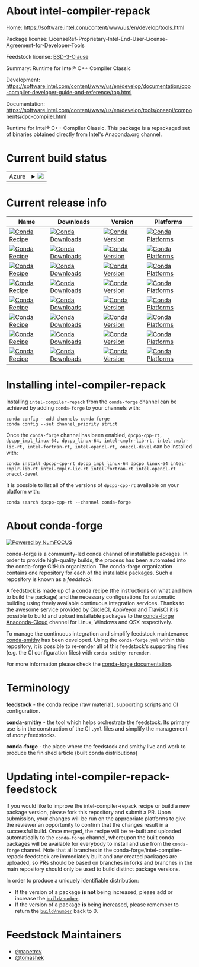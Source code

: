 About intel-compiler-repack
===========================

Home: https://software.intel.com/content/www/us/en/develop/tools.html

Package license: LicenseRef-Proprietary-Intel-End-User-License-Agreement-for-Developer-Tools

Feedstock license: [BSD-3-Clause](https://github.com/conda-forge/intel-compiler-repack-feedstock/blob/master/LICENSE.txt)

Summary: Runtime for Intel® C++ Compiler Classic

Development: https://software.intel.com/content/www/us/en/develop/documentation/cpp-compiler-developer-guide-and-reference/top.html

Documentation: https://software.intel.com/content/www/us/en/develop/tools/oneapi/components/dpc-compiler.html

Runtime for Intel® C++ Compiler Classic.
This package is a repackaged set of binaries obtained directly from Intel's Anaconda.org channel.


Current build status
====================


<table>
    
  <tr>
    <td>Azure</td>
    <td>
      <details>
        <summary>
          <a href="https://dev.azure.com/conda-forge/feedstock-builds/_build/latest?definitionId=15400&branchName=master">
            <img src="https://dev.azure.com/conda-forge/feedstock-builds/_apis/build/status/intel-compiler-repack-feedstock?branchName=master">
          </a>
        </summary>
        <table>
          <thead><tr><th>Variant</th><th>Status</th></tr></thead>
          <tbody><tr>
              <td>linux_64</td>
              <td>
                <a href="https://dev.azure.com/conda-forge/feedstock-builds/_build/latest?definitionId=15400&branchName=master">
                  <img src="https://dev.azure.com/conda-forge/feedstock-builds/_apis/build/status/intel-compiler-repack-feedstock?branchName=master&jobName=linux&configuration=linux_64_" alt="variant">
                </a>
              </td>
            </tr><tr>
              <td>osx_64</td>
              <td>
                <a href="https://dev.azure.com/conda-forge/feedstock-builds/_build/latest?definitionId=15400&branchName=master">
                  <img src="https://dev.azure.com/conda-forge/feedstock-builds/_apis/build/status/intel-compiler-repack-feedstock?branchName=master&jobName=osx&configuration=osx_64_" alt="variant">
                </a>
              </td>
            </tr>
          </tbody>
        </table>
      </details>
    </td>
  </tr>
</table>

Current release info
====================

| Name | Downloads | Version | Platforms |
| --- | --- | --- | --- |
| [![Conda Recipe](https://img.shields.io/badge/recipe-dpcpp--cpp--rt-green.svg)](https://anaconda.org/conda-forge/dpcpp-cpp-rt) | [![Conda Downloads](https://img.shields.io/conda/dn/conda-forge/dpcpp-cpp-rt.svg)](https://anaconda.org/conda-forge/dpcpp-cpp-rt) | [![Conda Version](https://img.shields.io/conda/vn/conda-forge/dpcpp-cpp-rt.svg)](https://anaconda.org/conda-forge/dpcpp-cpp-rt) | [![Conda Platforms](https://img.shields.io/conda/pn/conda-forge/dpcpp-cpp-rt.svg)](https://anaconda.org/conda-forge/dpcpp-cpp-rt) |
| [![Conda Recipe](https://img.shields.io/badge/recipe-dpcpp_impl_linux--64-green.svg)](https://anaconda.org/conda-forge/dpcpp_impl_linux-64) | [![Conda Downloads](https://img.shields.io/conda/dn/conda-forge/dpcpp_impl_linux-64.svg)](https://anaconda.org/conda-forge/dpcpp_impl_linux-64) | [![Conda Version](https://img.shields.io/conda/vn/conda-forge/dpcpp_impl_linux-64.svg)](https://anaconda.org/conda-forge/dpcpp_impl_linux-64) | [![Conda Platforms](https://img.shields.io/conda/pn/conda-forge/dpcpp_impl_linux-64.svg)](https://anaconda.org/conda-forge/dpcpp_impl_linux-64) |
| [![Conda Recipe](https://img.shields.io/badge/recipe-dpcpp_linux--64-green.svg)](https://anaconda.org/conda-forge/dpcpp_linux-64) | [![Conda Downloads](https://img.shields.io/conda/dn/conda-forge/dpcpp_linux-64.svg)](https://anaconda.org/conda-forge/dpcpp_linux-64) | [![Conda Version](https://img.shields.io/conda/vn/conda-forge/dpcpp_linux-64.svg)](https://anaconda.org/conda-forge/dpcpp_linux-64) | [![Conda Platforms](https://img.shields.io/conda/pn/conda-forge/dpcpp_linux-64.svg)](https://anaconda.org/conda-forge/dpcpp_linux-64) |
| [![Conda Recipe](https://img.shields.io/badge/recipe-intel--cmplr--lib--rt-green.svg)](https://anaconda.org/conda-forge/intel-cmplr-lib-rt) | [![Conda Downloads](https://img.shields.io/conda/dn/conda-forge/intel-cmplr-lib-rt.svg)](https://anaconda.org/conda-forge/intel-cmplr-lib-rt) | [![Conda Version](https://img.shields.io/conda/vn/conda-forge/intel-cmplr-lib-rt.svg)](https://anaconda.org/conda-forge/intel-cmplr-lib-rt) | [![Conda Platforms](https://img.shields.io/conda/pn/conda-forge/intel-cmplr-lib-rt.svg)](https://anaconda.org/conda-forge/intel-cmplr-lib-rt) |
| [![Conda Recipe](https://img.shields.io/badge/recipe-intel--cmplr--lic--rt-green.svg)](https://anaconda.org/conda-forge/intel-cmplr-lic-rt) | [![Conda Downloads](https://img.shields.io/conda/dn/conda-forge/intel-cmplr-lic-rt.svg)](https://anaconda.org/conda-forge/intel-cmplr-lic-rt) | [![Conda Version](https://img.shields.io/conda/vn/conda-forge/intel-cmplr-lic-rt.svg)](https://anaconda.org/conda-forge/intel-cmplr-lic-rt) | [![Conda Platforms](https://img.shields.io/conda/pn/conda-forge/intel-cmplr-lic-rt.svg)](https://anaconda.org/conda-forge/intel-cmplr-lic-rt) |
| [![Conda Recipe](https://img.shields.io/badge/recipe-intel--fortran--rt-green.svg)](https://anaconda.org/conda-forge/intel-fortran-rt) | [![Conda Downloads](https://img.shields.io/conda/dn/conda-forge/intel-fortran-rt.svg)](https://anaconda.org/conda-forge/intel-fortran-rt) | [![Conda Version](https://img.shields.io/conda/vn/conda-forge/intel-fortran-rt.svg)](https://anaconda.org/conda-forge/intel-fortran-rt) | [![Conda Platforms](https://img.shields.io/conda/pn/conda-forge/intel-fortran-rt.svg)](https://anaconda.org/conda-forge/intel-fortran-rt) |
| [![Conda Recipe](https://img.shields.io/badge/recipe-intel--opencl--rt-green.svg)](https://anaconda.org/conda-forge/intel-opencl-rt) | [![Conda Downloads](https://img.shields.io/conda/dn/conda-forge/intel-opencl-rt.svg)](https://anaconda.org/conda-forge/intel-opencl-rt) | [![Conda Version](https://img.shields.io/conda/vn/conda-forge/intel-opencl-rt.svg)](https://anaconda.org/conda-forge/intel-opencl-rt) | [![Conda Platforms](https://img.shields.io/conda/pn/conda-forge/intel-opencl-rt.svg)](https://anaconda.org/conda-forge/intel-opencl-rt) |
| [![Conda Recipe](https://img.shields.io/badge/recipe-oneccl--devel-green.svg)](https://anaconda.org/conda-forge/oneccl-devel) | [![Conda Downloads](https://img.shields.io/conda/dn/conda-forge/oneccl-devel.svg)](https://anaconda.org/conda-forge/oneccl-devel) | [![Conda Version](https://img.shields.io/conda/vn/conda-forge/oneccl-devel.svg)](https://anaconda.org/conda-forge/oneccl-devel) | [![Conda Platforms](https://img.shields.io/conda/pn/conda-forge/oneccl-devel.svg)](https://anaconda.org/conda-forge/oneccl-devel) |

Installing intel-compiler-repack
================================

Installing `intel-compiler-repack` from the `conda-forge` channel can be achieved by adding `conda-forge` to your channels with:

```
conda config --add channels conda-forge
conda config --set channel_priority strict
```

Once the `conda-forge` channel has been enabled, `dpcpp-cpp-rt, dpcpp_impl_linux-64, dpcpp_linux-64, intel-cmplr-lib-rt, intel-cmplr-lic-rt, intel-fortran-rt, intel-opencl-rt, oneccl-devel` can be installed with:

```
conda install dpcpp-cpp-rt dpcpp_impl_linux-64 dpcpp_linux-64 intel-cmplr-lib-rt intel-cmplr-lic-rt intel-fortran-rt intel-opencl-rt oneccl-devel
```

It is possible to list all of the versions of `dpcpp-cpp-rt` available on your platform with:

```
conda search dpcpp-cpp-rt --channel conda-forge
```


About conda-forge
=================

[![Powered by
NumFOCUS](https://img.shields.io/badge/powered%20by-NumFOCUS-orange.svg?style=flat&colorA=E1523D&colorB=007D8A)](https://numfocus.org)

conda-forge is a community-led conda channel of installable packages.
In order to provide high-quality builds, the process has been automated into the
conda-forge GitHub organization. The conda-forge organization contains one repository
for each of the installable packages. Such a repository is known as a *feedstock*.

A feedstock is made up of a conda recipe (the instructions on what and how to build
the package) and the necessary configurations for automatic building using freely
available continuous integration services. Thanks to the awesome service provided by
[CircleCI](https://circleci.com/), [AppVeyor](https://www.appveyor.com/)
and [TravisCI](https://travis-ci.com/) it is possible to build and upload installable
packages to the [conda-forge](https://anaconda.org/conda-forge)
[Anaconda-Cloud](https://anaconda.org/) channel for Linux, Windows and OSX respectively.

To manage the continuous integration and simplify feedstock maintenance
[conda-smithy](https://github.com/conda-forge/conda-smithy) has been developed.
Using the ``conda-forge.yml`` within this repository, it is possible to re-render all of
this feedstock's supporting files (e.g. the CI configuration files) with ``conda smithy rerender``.

For more information please check the [conda-forge documentation](https://conda-forge.org/docs/).

Terminology
===========

**feedstock** - the conda recipe (raw material), supporting scripts and CI configuration.

**conda-smithy** - the tool which helps orchestrate the feedstock.
                   Its primary use is in the construction of the CI ``.yml`` files
                   and simplify the management of *many* feedstocks.

**conda-forge** - the place where the feedstock and smithy live and work to
                  produce the finished article (built conda distributions)


Updating intel-compiler-repack-feedstock
========================================

If you would like to improve the intel-compiler-repack recipe or build a new
package version, please fork this repository and submit a PR. Upon submission,
your changes will be run on the appropriate platforms to give the reviewer an
opportunity to confirm that the changes result in a successful build. Once
merged, the recipe will be re-built and uploaded automatically to the
`conda-forge` channel, whereupon the built conda packages will be available for
everybody to install and use from the `conda-forge` channel.
Note that all branches in the conda-forge/intel-compiler-repack-feedstock are
immediately built and any created packages are uploaded, so PRs should be based
on branches in forks and branches in the main repository should only be used to
build distinct package versions.

In order to produce a uniquely identifiable distribution:
 * If the version of a package **is not** being increased, please add or increase
   the [``build/number``](https://docs.conda.io/projects/conda-build/en/latest/resources/define-metadata.html#build-number-and-string).
 * If the version of a package **is** being increased, please remember to return
   the [``build/number``](https://docs.conda.io/projects/conda-build/en/latest/resources/define-metadata.html#build-number-and-string)
   back to 0.

Feedstock Maintainers
=====================

* [@napetrov](https://github.com/napetrov/)
* [@tomashek](https://github.com/tomashek/)


<!-- dummy commit to enable rerendering -->

